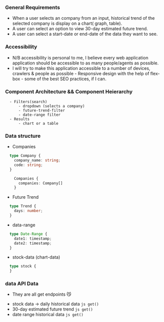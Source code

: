 ### General Requirements

  - When a user selects an company from an input<drop-down>, historical trend of the selected company is display on a
    chart( graph, table).
  - A user can select an option to view 30-day estimated future trend.
  - A user can select a start-date or end-date of the data they want to see.


### Accessibility
  - N/B accessibility is personal to me, I believe every web application application should be accessible to as many people/agents as
    possible.
  - I will try to make this application accessible to a number of devices, crawlers & people as possible
        - Responsive design with the help of flex-box
        - some of the best SEO practices, if I can.

### Component Architecture && Component Heierarchy
```
  - Filters(search)
      - dropdown (selects a company)
      - future-trend-filter
      - date-range filter
  - Results
      - chart or a table
```
### Data structure

* Companies
```ts
  type Company {
    company_name: string;
    code: string;
  }
```
```ts
    Companies {
      companies: Company[]
    }
```
* Future Trend
```ts
  type Trend {
    days: number;
  }
```
* data-range 
```ts
  type Date-Range {
    date1: timestamp;
    date2: timestamp;
  }
```
* stock-data (chart-data)
```ts 
  type stock {
  }
```

### data API Data

* They are all get endpoints 😼

 - stock data -> daily historical data
    `js get() `
 - 30-day estimated future trend
    `js get() `
 - date range historical data
    `js get() `
